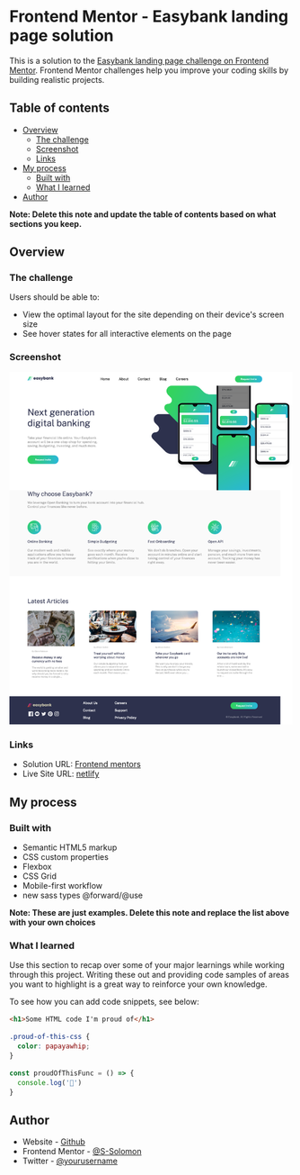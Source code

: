# Frontend Mentor - Easybank landing page solution

This is a solution to the [Easybank landing page challenge on Frontend Mentor](https://www.frontendmentor.io/challenges/easybank-landing-page-WaUhkoDN). Frontend Mentor challenges help you improve your coding skills by building realistic projects. 

## Table of contents

- [Overview](#overview)
  - [The challenge](#the-challenge)
  - [Screenshot](#screenshot)
  - [Links](#links)
- [My process](#my-process)
  - [Built with](#built-with)
  - [What I learned](#what-i-learned)
- [Author](#author)

**Note: Delete this note and update the table of contents based on what sections you keep.**

## Overview

### The challenge

Users should be able to:

- View the optimal layout for the site depending on their device's screen size
- See hover states for all interactive elements on the page

### Screenshot

![screeenshot](./easybank.png)

### Links

- Solution URL: [Frontend mentors](https://www.frontendmentor.io/solutions/mobile-first-using-sass-new-features-forwarduse-2yyjqnT3d)
- Live Site URL: [netlify](https://focused-einstein-832c2c.netlify.app)

## My process

### Built with

- Semantic HTML5 markup
- CSS custom properties
- Flexbox
- CSS Grid
- Mobile-first workflow
- new sass types @forward/@use


**Note: These are just examples. Delete this note and replace the list above with your own choices**

### What I learned

Use this section to recap over some of your major learnings while working through this project. Writing these out and providing code samples of areas you want to highlight is a great way to reinforce your own knowledge.

To see how you can add code snippets, see below:

```html
<h1>Some HTML code I'm proud of</h1>
```
```css
.proud-of-this-css {
  color: papayawhip;
}
```
```js
const proudOfThisFunc = () => {
  console.log('🎉')
}
```


## Author

- Website - [Github](https://github.com/S-Solomon)
- Frontend Mentor - [@S-Solomon](https://www.frontendmentor.io/profile/S-Solomon)
- Twitter - [@yourusername](https://www.twitter.com/yourusername)

